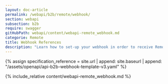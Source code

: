 ```yaml
---
layout: doc-article
permalink: /webapi/b2b/remote/webhook/
section: webapi
subsection: b2b
require: swagger
gitHubPath: webapi/content/webapi-remote_webhook.md
categorie: Remote
title: Webhook References
description: "Learn how to set-up your webhook in order to receive Remote notifications."
---
```

{% assign specification_reference =  site.url | append: site.baseurl | append: "/assets/openapi/api-b2b-webhook-template-v3.yaml" %}

{% include_relative content/webapi-remote_webhook.md %}